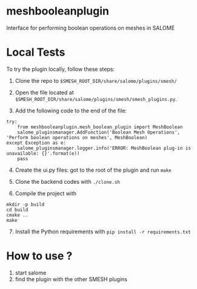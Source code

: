 meshbooleanplugin
======
Interface for performing boolean operations on meshes in SALOME

Local Tests
=======
To try the plugin locally, follow these steps:
1. Clone the repo to `$SMESH_ROOT_DIR/share/salome/plugins/smesh/`

2. Open the file located at `$SMESH_ROOT_DIR/share/salome/plugins/smesh/smesh_plugins.py`.

3. Add the following code to the end of the file:
   
```
try:
	from meshbooleanplugin.mesh_boolean_plugin import MeshBoolean
	salome_pluginsmanager.AddFunction('Boolean Mesh Operations', 'Perform boolean operations on meshes', MeshBoolean)
except Exception as e:
	salome_pluginsmanager.logger.info('ERROR: MeshBoolean plug-in is unavailable: {}'.format(e))
	pass
```
4. Create the ui.py files:
got to the root of the plugin and run `make`

5. Clone the backend codes with `./clone.sh`
   
6. Compile the project with
```
mkdir -p build
cd build
cmake ..
make
```
7. Install the Python requirements with `pip install -r requirements.txt`

How to use ?
=======
1. start salome
2. find the plugin with the other SMESH plugins

